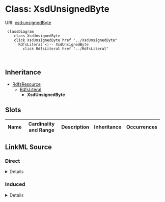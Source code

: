 

# Class: XsdUnsignedByte





URI: [xsd:unsignedByte](http://www.w3.org/2001/XMLSchema#unsignedByte)






```mermaid
 classDiagram
    class XsdUnsignedByte
    click XsdUnsignedByte href "../XsdUnsignedByte"
      RdfsLiteral <|-- XsdUnsignedByte
        click RdfsLiteral href "../RdfsLiteral"
      
      
```





## Inheritance
* [RdfsResource](../classes/RdfsResource.md)
    * [RdfsLiteral](../classes/RdfsLiteral.md)
        * **XsdUnsignedByte**



## Slots

| Name | Cardinality and Range | Description | Inheritance | Occurrences |
| ---  | --- | --- | --- | --- |














## LinkML Source

<!-- TODO: investigate https://stackoverflow.com/questions/37606292/how-to-create-tabbed-code-blocks-in-mkdocs-or-sphinx -->

### Direct

<details>

```yaml
name: xsd_unsignedByte
from_schema: okns:hydrology-kg
exact_mappings:
- http://www.w3.org/2001/XMLSchema#unsignedByte
rank: 1000
is_a: rdfs_Literal
class_uri: xsd:unsignedByte

```
</details>

### Induced

<details>

```yaml
name: xsd_unsignedByte
from_schema: okns:hydrology-kg
exact_mappings:
- http://www.w3.org/2001/XMLSchema#unsignedByte
rank: 1000
is_a: rdfs_Literal
class_uri: xsd:unsignedByte

```
</details>